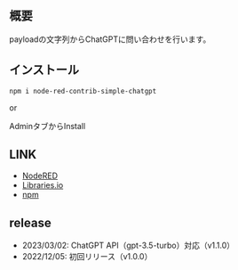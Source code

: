 ## 概要
payloadの文字列からChatGPTに問い合わせを行います。

## インストール

```
npm i node-red-contrib-simple-chatgpt
```

or

AdminタブからInstall

## LINK

* [NodeRED](https://flows.nodered.org/node/node-red-contrib-simple-chatgpt)
* [Libraries.io](https://libraries.io/npm/node-red-contrib-simple-chatgpt)
* [npm](https://www.npmjs.com/package/node-red-contrib-simple-chatgpt)

## release

* 2023/03/02: ChatGPT API（gpt-3.5-turbo）対応（v1.1.0）
* 2022/12/05: 初回リリース（v1.0.0）

